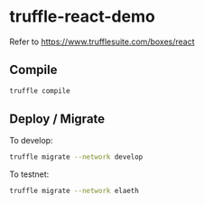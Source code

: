# truffle-react-demo

Refer to https://www.trufflesuite.com/boxes/react

## Compile
```bash
truffle compile
```

## Deploy / Migrate
To develop:
```bash
truffle migrate --network develop
```
To testnet:
```bash
truffle migrate --network elaeth
```
